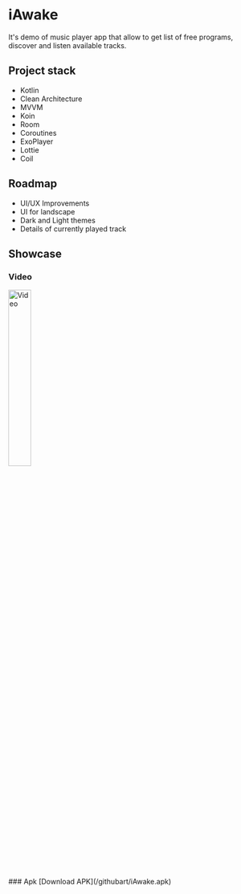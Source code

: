 # iAwake
It's demo of music player app that allow to get list of free programs, discover and listen available tracks.
## Project stack
- Kotlin
- Clean Architecture
- MVVM
- Koin
- Room
- Coroutines
- ExoPlayer
- Lottie
- Coil
## Roadmap
- UI/UX Improvements
- UI for landscape
- Dark and Light themes
- Details of currently played track
## Showcase
### Video
<div align="left">
        <img width="30%" src="/githubart/video.gif" alt="Video" title="List screen"</img>
</div>
### Apk
[Download APK](/githubart/iAwake.apk)
